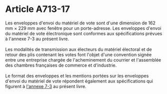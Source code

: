 # Article A713-17

<p>Les enveloppes d'envoi du matériel de vote sont d'une dimension de 162 mm × 229 mm avec fenêtre pour un porte-adresse. Les enveloppes d'envoi du matériel de vote électronique sont conformes aux spécifications prévues à l'annexe 7-3 au présent livre. <br/><br/>Les modalités de transmission aux électeurs du matériel électoral et de retour des plis contenant les votes font l'objet d'une convention signée entre une entreprise chargée de l'acheminement du courrier et l'assemblée des chambres françaises de commerce et d'industrie.  <br/><br/>Le format des enveloppes et les mentions portées sur les enveloppes d'envoi du matériel de vote répondent également aux spécifications qui figurent à <a href='/code-de-commerce/annexes-de-la-partie-reglementaire/annexe-7-3.md'>l'annexe 7-3</a> au présent livre.</p>